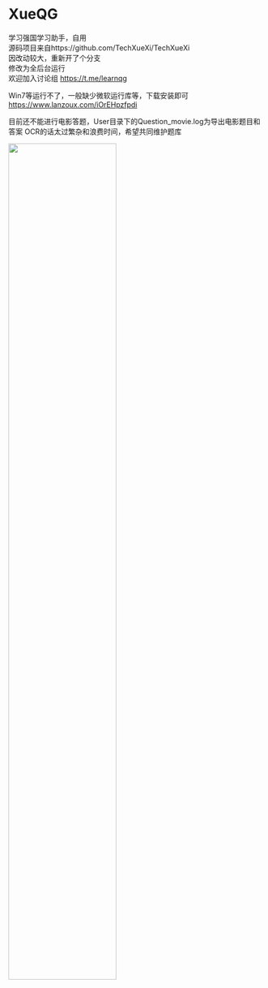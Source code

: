# XueQG
学习强国学习助手，自用<br>
源码项目来自https://github.com/TechXueXi/TechXueXi <br>
因改动较大，重新开了个分支<br>
修改为全后台运行<br>
欢迎加入讨论组
https://t.me/learnqg

Win7等运行不了，一般缺少微软运行库等，下载安装即可<br>
https://www.lanzoux.com/iOrEHpzfpdi

目前还不能进行电影答题，User目录下的Question_movie.log为导出电影题目和答案
OCR的话太过繁杂和浪费时间，希望共同维护题库

<img src="https://raw.githubusercontent.com/imkenf/Xue/main/0001.jpg" width="65%">
